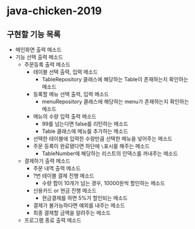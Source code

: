# java-chicken-2019

## 구현할 기능 목록

 - 메인화면 출력 메소드
 - 기능 선택 출력 메소드
     - 주문등록 출력 메소드
         - 테이블 선택 출력, 입력 메소드
             - TableRepository 클래스에 해당하는 Table이 존재하는지 확인하는 메소드
         - 등록할 메뉴 선택 출력, 입력 메소드
             - menuRepository 클래스에 해당하는 menu가 존재하는지 확인하는 메소드
         - 메뉴의 수량 입력 출력 메소드
             - 99를 넘는다면 false를 리턴하는 메소드
             - Table 클래스에 메뉴를 추가하는 메소드
         - 선택한 테이블에 입력한 수량만큼 선택한 메뉴을 넣어주는 메소드
         - 주문 등록이 완료됐다면 하단에 `\`표시를 해주는 메소드
             - TableNumber에 해당하는 리스트의 인덱스를 꺼내주는 메소드
     - 결제하기 출력 메소드
         - 주문 내역 출력 메소드
         - ?번 테이블 결제 진행 메소드
             - 수량 합이 10개가 넘는 경우, 10000원씩 할인하는 메소드
         - 신용카드 or 현금 진행 메소드
             - 현금결제를 하면 5%가 할인되는 메소드
         - 결제가 불가능하다면 예외를 내주는 메소드
         - 최종 결제할 금액을 알려주는 메소드
     - 프로그램 종료 출력 메소드
